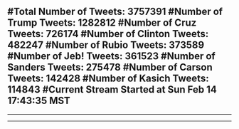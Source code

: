 #Total Number of Tweets: 3757391 
#Number of Trump Tweets: 1282812
#Number of Cruz Tweets: 726174
#Number of Clinton Tweets: 482247
#Number of Rubio Tweets: 373589
#Number of Jeb! Tweets: 361523
#Number of Sanders Tweets: 275478
#Number of Carson Tweets: 142428
#Number of Kasich Tweets: 114843
#Current Stream Started at Sun Feb 14 17:43:35 MST
---
---
---
